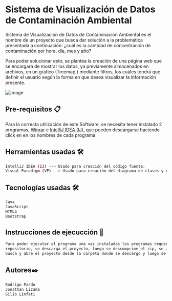 # Sistema de Visualización de Datos de Contaminación Ambiental

Sistema de Visualización de Datos de Contaminación Ambiental es el nombre de un proyecto que busca dar solución a la problemática presentada a continuación: ¿cuál es la cantidad de concentración de contaminación por hora, día, mes y año?

Para poder solucionar esto, se plantea la creación de una página web que se encargará de mostrar los datos, ya previamente almacenados en archivos, en un gráfico (Treemap,) mediante filtros, los cuáles tendrá que definir el usuario según la forma en que desea visualizar la información presente.

![image](https://user-images.githubusercontent.com/43256414/75899560-739c3880-5e1a-11ea-91c4-218a597e4e0f.png)

## Pre-requisitos 📋



Para la correcta utilización de este Software, se necesita tener instalado 2 programas, [Winrar](https://www.winrar.es/descargas) e [IntelliJ IDEA (IJ)](https://www.jetbrains.com/es-es/idea/download/#section=windows), que pueden descargarse haciendo click en en los nombres de cada programa.


## Herramientas usadas 🛠️

```bash
IntelliJ IDEA (IJ) --> Usado para creación del código fuente.
Visual Paradigm (VP) --> Usado para creación del diagrama de clases y casos de uso.

```

## Tecnologías usadas 🛠️

```bash
Java
JavaScript
HTML5
Bootstrap

```


## Instrucciones de ejecucción 📄

```bash
Para poder ejecutar el programa una vez instalados los programas requeridos, se va a la carpeta principal del 
repositorio, se descarga el proyecto, luego se descomprime el zip, se abre IJ, desde la interfaz de usuario se
busca y abre el proyecto desde la carpeta donde se descargo y luego se ejecuta el proyecto.

```


## Autores✒️

```bash
Rodrigo Pardo
Jonathan Lizama
Gilio Linfati
```
